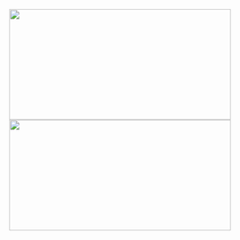 <div>
  <img height="200px" width="400em" src="https://github-readme-stats.vercel.app/api?username=f1lgas&show_icons=true&theme=tokyonight&hide_border=true"/>
  <img height="200px" width="400em" src="https://github-readme-stats.vercel.app/api/top-langs/?username=f1lgas&layout=compact&langs_count=7&theme=tokyonight"/>
</div>
